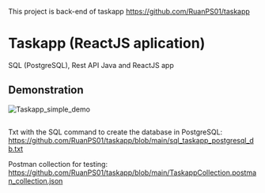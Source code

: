 This project is back-end of taskapp
https://github.com/RuanPS01/taskapp

# Taskapp (ReactJS aplication)
SQL (PostgreSQL), Rest API Java and ReactJS app

## Demonstration
![Taskapp_simple_demo](https://user-images.githubusercontent.com/30608019/119906729-21669c00-bf25-11eb-9033-37b725e3c297.gif)

##

Txt with the SQL command to create the database in PostgreSQL: 
https://github.com/RuanPS01/taskapp/blob/main/sql_taskapp_postgresql_db.txt

Postman collection for testing: https://github.com/RuanPS01/taskapp/blob/main/TaskappCollection.postman_collection.json
